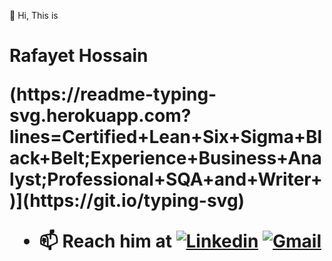 👋 Hi, This is  <h1> Rafayet Hossain </h>

<p>
(https://readme-typing-svg.herokuapp.com?lines=Certified+Lean+Six+Sigma+Black+Belt;Experience+Business+Analyst;Professional+SQA+and+Writer+)](https://git.io/typing-svg)
  </p>
  

- 📫 Reach him at
[![Linkedin](https://img.shields.io/badge/-LinkedIn-blue?style=flat&logo=Linkedin&logoColor=white)](https://www.linkedin.com/in/rafayet13/)
[![Gmail](https://img.shields.io/badge/-Gmail-c14438?style=flat&logo=Gmail&logoColor=white)](mailto:rafayet13@gmail.com)


<!---
rafayethossain/rafayethossain is a ✨ special ✨ repository because its `README.md` (this file) appears on your GitHub profile.
You can click the Preview link to take a look at your changes.
--->
